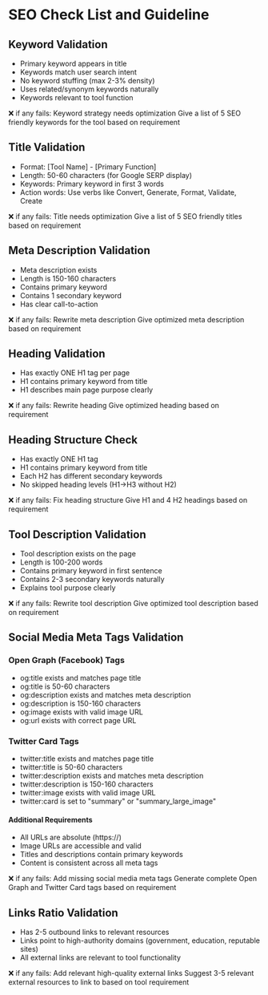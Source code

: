 # SEO Check List and Guideline

## Keyword Validation

- Primary keyword appears in title
- Keywords match user search intent
- No keyword stuffing (max 2-3% density)
- Uses related/synonym keywords naturally
- Keywords relevant to tool function

❌ if any fails: Keyword strategy needs optimization
Give a list of 5 SEO friendly keywords for the tool based on requirement

## Title Validation

- Format: [Tool Name] - [Primary Function]
- Length: 50-60 characters (for Google SERP display)
- Keywords: Primary keyword in first 3 words
- Action words: Use verbs like Convert, Generate, Format, Validate, Create

❌ if any fails: Title needs optimization
Give a list of 5 SEO friendly titles based on requirement

## Meta Description Validation

- Meta description exists
- Length is 150-160 characters
- Contains primary keyword
- Contains 1 secondary keyword
- Has clear call-to-action

❌ if any fails: Rewrite meta description
Give optimized meta description based on requirement

## Heading Validation

- Has exactly ONE H1 tag per page
- H1 contains primary keyword from title
- H1 describes main page purpose clearly

❌ if any fails: Rewrite heading
Give optimized heading based on requirement

## Heading Structure Check

- Has exactly ONE H1 tag
- H1 contains primary keyword from title
- Each H2 has different secondary keywords
- No skipped heading levels (H1→H3 without H2)

❌ if any fails: Fix heading structure
Give H1 and 4 H2 headings based on requirement

## Tool Description Validation

- Tool description exists on the page
- Length is 100-200 words
- Contains primary keyword in first sentence
- Contains 2-3 secondary keywords naturally
- Explains tool purpose clearly

❌ if any fails: Rewrite tool description
Give optimized tool description based on requirement

## Social Media Meta Tags Validation

### Open Graph (Facebook) Tags

- og:title exists and matches page title
- og:title is 50-60 characters
- og:description exists and matches meta description
- og:description is 150-160 characters
- og:image exists with valid image URL
- og:url exists with correct page URL

### Twitter Card Tags

- twitter:title exists and matches page title
- twitter:title is 50-60 characters
- twitter:description exists and matches meta description
- twitter:description is 150-160 characters
- twitter:image exists with valid image URL
- twitter:card is set to "summary" or "summary_large_image"

#### Additional Requirements

- All URLs are absolute (https://)
- Image URLs are accessible and valid
- Titles and descriptions contain primary keywords
- Content is consistent across all meta tags

❌ if any fails: Add missing social media meta tags
Generate complete Open Graph and Twitter Card tags based on requirement

## Links Ratio Validation

- Has 2-5 outbound links to relevant resources
- Links point to high-authority domains (government, education, reputable sites)
- All external links are relevant to tool functionality

❌ if any fails: Add relevant high-quality external links
Suggest 3-5 relevant external resources to link to based on tool requirement
